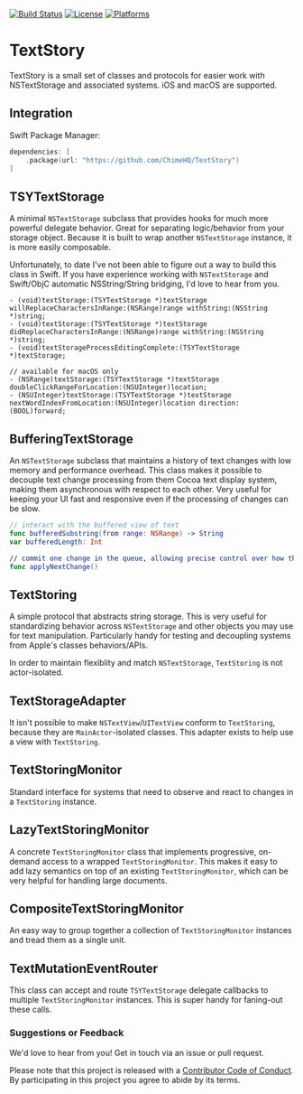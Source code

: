 [![Build Status][build status badge]][build status]
[![License][license badge]][license]
[![Platforms][platforms badge]][platforms]

# TextStory

TextStory is a small set of classes and protocols for easier work with NSTextStorage and associated systems. iOS and macOS are supported.

## Integration

Swift Package Manager:

```swift
dependencies: [
    .package(url: "https://github.com/ChimeHQ/TextStory")
]
```

## TSYTextStorage

A minimal `NSTextStorage` subclass that provides hooks for much more powerful delegate behavior. Great for separating logic/behavior from your storage object. Because it is built to wrap another `NSTextStorage` instance, it is more easily composable.

Unfortunately, to date I've not been able to figure out a way to build this class in Swift. If you have experience working with `NSTextStorage` and Swift/ObjC automatic NSString/String bridging, I'd love to hear from you.

```objc
- (void)textStorage:(TSYTextStorage *)textStorage willReplaceCharactersInRange:(NSRange)range withString:(NSString *)string;
- (void)textStorage:(TSYTextStorage *)textStorage didReplaceCharactersInRange:(NSRange)range withString:(NSString *)string;
- (void)textStorageProcessEditingComplete:(TSYTextStorage *)textStorage;

// available for macOS only
- (NSRange)textStorage:(TSYTextStorage *)textStorage doubleClickRangeForLocation:(NSUInteger)location;
- (NSUInteger)textStorage:(TSYTextStorage *)textStorage nextWordIndexFromLocation:(NSUInteger)location direction:(BOOL)forward;
```

## BufferingTextStorage

An `NSTextStorage` subclass that maintains a history of text changes with low memory and performance overhead. This class makes it possible to decouple text change processing from them Cocoa text display system, making them asynchronous with respect to each other. Very useful for keeping your UI fast and responsive even if the processing of changes can be slow.

```swift
// interact with the buffered view of text
func bufferedSubstring(from range: NSRange) -> String
var bufferedLength: Int

// commit one change in the queue, allowing precise control over how the buffered view changes
func applyNextChange()
```

## TextStoring

A simple protocol that abstracts string storage. This is very useful for standardizing behavior across `NSTextStorage` and other objects you may use for text manipulation. Particularly handy for testing and decoupling systems from Apple's classes behaviors/APIs.

In order to maintain flexiblity and match `NSTextStorage`, `TextStoring` is not actor-isolated.

## TextStorageAdapter

It isn't possible to make `NSTextView`/`UITextView` conform to `TextStoring`, because they are `MainActor`-isolated classes. This adapter exists to help use a view with `TextStoring`.

## TextStoringMonitor

Standard interface for systems that need to observe and react to changes in a `TextStoring` instance.

## LazyTextStoringMonitor

A concrete `TextStoringMonitor` class that implements progressive, on-demand access to a wrapped `TextStoringMonitor`. This makes it easy to add lazy semantics on top of an existing `TextStoringMonitor`, which can be very helpful for handling large documents.

## CompositeTextStoringMonitor

An easy way to group together a collection of `TextStoringMonitor` instances and tread them as a single unit.

## TextMutationEventRouter

This class can accept and route `TSYTextStorage` delegate callbacks to multiple `TextStoringMonitor` instances. This is super handy for faning-out these calls.

### Suggestions or Feedback

We'd love to hear from you! Get in touch via an issue or pull request.

Please note that this project is released with a [Contributor Code of Conduct](CODE_OF_CONDUCT.md). By participating in this project you agree to abide by its terms.


[build status]: https://github.com/ChimeHQ/TextStory/actions
[build status badge]: https://github.com/ChimeHQ/TextStory/workflows/CI/badge.svg
[license]: https://opensource.org/licenses/BSD-3-Clause
[license badge]: https://img.shields.io/github/license/ChimeHQ/TextStory
[platforms]: https://swiftpackageindex.com/ChimeHQ/TextStory
[platforms badge]: https://img.shields.io/endpoint?url=https%3A%2F%2Fswiftpackageindex.com%2Fapi%2Fpackages%2FChimeHQ%2FTextStory%2Fbadge%3Ftype%3Dplatforms
